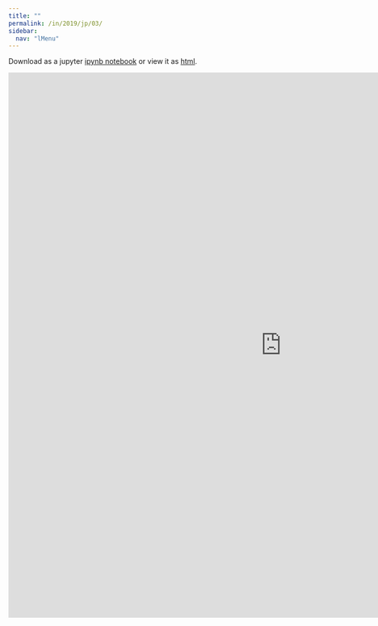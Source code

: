 ```yaml
---
title: ""
permalink: /in/2019/jp/03/
sidebar:
  nav: "lMenu"
---
```


Download as a jupyter [ipynb notebook](https://lamastex.github.io/scalable-data-science/in/2019/jp/03.ipynb) or view it as [html](https://lamastex.github.io/scalable-data-science/in/2019/jp/03.html).

<iframe src="https://lamastex.github.io/scalable-data-science/in/2019/jp/03.html" width="1080" height="1080" frameborder="0"></iframe>


